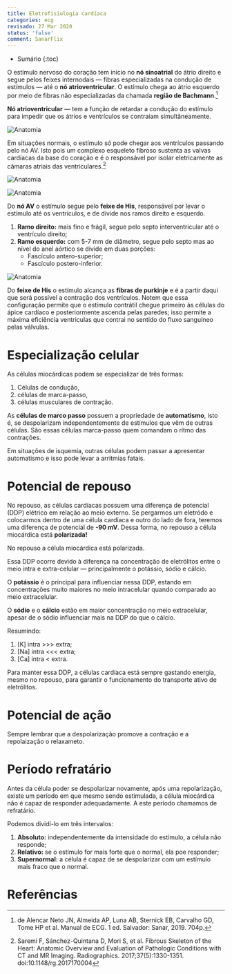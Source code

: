 ```yaml
---
title: Eletrofisiologia cardíaca
categories: ecg
revisado: 27 Mar 2020
status: 'false'
comment: SanarFlix
---
```


* Sumário
{:toc}

O estímulo nervoso do coração tem início no **nó sinoatrial** do átrio direito e segue pelos feixes internodais — fibras especializadas na condução de estímulos — até o **nó atrioventricular**. O estímulo chega ao átrio esquerdo por meio de fibras não especializadas da chamada **região de Bachmann**.[^Alencar]

**Nó atrioventricular** — tem a função de retardar a condução do estímulo para impedir que os átrios e ventrículos se contraiam simultâneamente.

![Anatomia](/assets/ecg/anatomia.png)

Em situações normais, o estímulo só pode chegar aos ventrículos passando pelo nó AV. Isto pois um complexo esqueleto fibroso sustenta as valvas cardíacas da base do coração e é o responsável por isolar eletricamente as câmaras atriais das ventriculares.[^Saremi]

![Anatomia](/assets/ecg/fibroso.png)

![Anatomia](/assets/ecg/cardio.png)

Do **nó AV** o estímulo segue pelo **feixe de His**, responsável por levar o estímulo até os ventrículos, e de divide nos ramos direito e esquerdo.

1. **Ramo direito:** mais fino e frágil, segue pelo septo interventricular até o ventrículo direito;
2. **Ramo esquerdo:** com 5-7 mm de diâmetro, segue pelo septo mas ao nível do anel aórtico se divide em duas porções:
   * Fascículo antero-superior;
   * Fascículo postero-inferior.

![Anatomia](/assets/ecg/fibras.png)

Do **feixe de His** o estímulo alcança as **fibras de purkinje** e é a partir daqui que será possível a contração dos ventrículos. Notem que essa configuração permite que o estímulo contrátil chegue primeiro às células do ápice cardíaco e posteriormente ascenda  pelas paredes; isso permite a máxima eficiência ventriculas que contrai no sentido do fluxo sanguíneo pelas válvulas. 

# Especialização celular

As células miocárdicas podem se especializar de três formas:

1. Células de condução,
2. células de marca-passo,
3. células musculares de contração.

As **células de marco passo** possuem a propríedade de **automatismo**, isto é, se despolarizam independentemente de estímulos que vêm de outras células. São essas células marca-passo quem comandam o rítmo das contrações. 

<span class='alert'>
Em situações de isquemia, outras células podem passar a apresentar automatismo e isso pode levar a arritmias fatais.
</span>

# Potencial de repouso

No repouso, as células cardíacas possuem uma diferença de potencial (DDP) elétrico em relação ao meio externo. Se pergarmos um eletródo e colocarmos dentro de uma célula cardíaca e outro do lado de fora, teremos uma diferença de potencial de **-90 mV**. Dessa forma, no repouso a célula miocárdica está **polarizada!**

<span class='alert'>
No repouso a célula miocárdica está polarizada.
</span>

Essa DDP ocorre devido à diferença na concentração de eletrólitos entre o meio intra e extra-celular — principalmente o potássio, sódio e cálcio.

O **potássio** é o principal para influenciar nessa DDP, estando em concentrações muito maiores no meio intracelular quando comparado ao meio extracelular. 

O **sódio** e o **cálcio** estão em maior concentração no meio extracelular, apesar de o sódio influenciar mais na DDP do que o cálcio.

Resumindo:

1. [K] intra &gt;&gt;&gt; extra;
2. [Na] intra &lt;&lt;&lt; extra;
3. [Ca] intra < extra.

Para manter essa DDP, a células cardíaca está sempre gastando energia, mesmo no repouso, para garantir o funcionamento do transporte ativo de eletrólitos.

# Potencial de ação

<span class='alert'>
Sempre lembrar que a despolarização promove a contração e a repolaização o relaxameto.
</span>

# Período refratário

Antes da célula poder se despolarizar novamente, após uma repolarização, existe um período em que mesmo sendo estimulada, a célula miocárdica não é capaz de responder adequadamente. A este período chamamos de refratário.

Podemos dividí-lo em três intervalos:

1. **Absoluto:** independentemente da intensidade do estímulo, a célula não responde;
2. **Relativo:** se o estímulo for mais forte que o normal, ela poe responder;
3. **Supernormal:** a célula é capaz de se despolarizar com um estímulo mais fraco que o normal.

# Referências

[^Saremi]: Saremi F, Sánchez-Quintana D, Mori S, et al. Fibrous Skeleton of the Heart: Anatomic Overview and Evaluation of Pathologic Conditions with CT and MR Imaging. Radiographics. 2017;37(5):1330-1351. doi:10.1148/rg.2017170004

[^Alencar]: de Alencar Neto JN, Almeida AP, Luna AB, Sternick EB, Carvalho GD, Tome HP et al. Manual de ECG. 1 ed. Salvador: Sanar, 2019. 704p. 